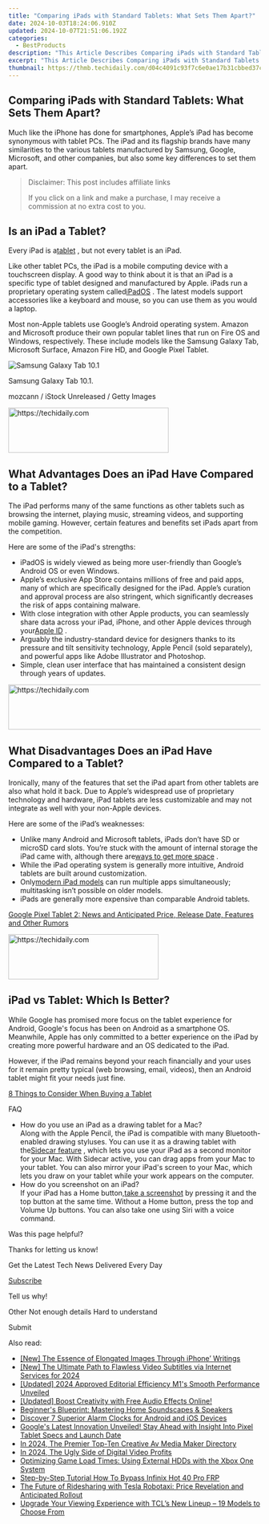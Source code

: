 ```yaml
---
title: "Comparing iPads with Standard Tablets: What Sets Them Apart?"
date: 2024-10-03T18:24:06.910Z
updated: 2024-10-07T21:51:06.192Z
categories:
  - BestProducts
description: "This Article Describes Comparing iPads with Standard Tablets: What Sets Them Apart?"
excerpt: "This Article Describes Comparing iPads with Standard Tablets: What Sets Them Apart?"
thumbnail: https://thmb.techidaily.com/d04c4091c93f7c6e0ae17b31cbbed37cb1d18932b8605027dfc827051ad0a043.jpg
---
```


## Comparing iPads with Standard Tablets: What Sets Them Apart?
 Much like the iPhone has done for smartphones, Apple’s iPad has become synonymous with tablet PCs. The iPad and its flagship brands have many similarities to the various tablets manufactured by Samsung, Google, Microsoft, and other companies, but also some key differences to set them apart.

>  Disclaimer: This post includes affiliate links
>
>  If you click on a link and make a purchase, I may receive a commission at no extra cost to you.
>

## Is an iPad a Tablet?

 Every iPad is a[tablet](https://www.lifewire.com/what-is-a-tablet-4157433) , but not every tablet is an iPad.

 Like other tablet PCs, the iPad is a mobile computing device with a touchscreen display. A good way to think about it is that an iPad is a specific type of tablet designed and manufactured by Apple. iPads run a proprietary operating system called[iPadOS](https://www.lifewire.com/what-is-ipados-4691712) . The latest models support accessories like a keyboard and mouse, so you can use them as you would a laptop.

 Most non-Apple tablets use Google’s Android operating system. Amazon and Microsoft produce their own popular tablet lines that run on Fire OS and Windows, respectively. These include models like the Samsung Galaxy Tab, Microsoft Surface, Amazon Fire HD, and Google Pixel Tablet.  

![Samsung Galaxy Tab 10.1 ](https://www.lifewire.com/thmb/psLwyCAh28w1YLizq6zB5EqHrUA=/1500x0/filters:no_upscale():max_bytes(150000):strip_icc():format(webp)/GettyImages-458621707-ca6b3e5429244ba0a2c373dc046d22be.jpg)

 Samsung Galaxy Tab 10.1.

mozcann / iStock Unreleased / Getty Images

<!-- affiliate ads begin -->
<a href="https://bluettius.sjv.io/c/5597632/2139117/17108" target="_top" id="2139117">
  <img src="//a.impactradius-go.com/display-ad/17108-2139117" border="0" alt="https://techidaily.com" width="320" height="90"/>
</a>
<img height="0" width="0" src="https://bluettius.sjv.io/i/5597632/2139117/17108" style="position:absolute;visibility:hidden;" border="0" />
<!-- affiliate ads end -->

## What Advantages Does an iPad Have Compared to a Tablet?

 The iPad performs many of the same functions as other tablets such as browsing the internet, playing music, streaming videos, and supporting mobile gaming. However, certain features and benefits set iPads apart from the competition.

 Here are some of the iPad's strengths:

* iPadOS is widely viewed as being more user-friendly than Google’s Android OS or even Windows.
* Apple’s exclusive App Store contains millions of free and paid apps, many of which are specifically designed for the iPad. Apple’s curation and approval process are also stringent, which significantly decreases the risk of apps containing malware.
* With close integration with other Apple products, you can seamlessly share data across your iPad, iPhone, and other Apple devices through your[Apple ID](https://www.lifewire.com/what-is-an-apple-id-1994330) .
* Arguably the industry-standard device for designers thanks to its pressure and tilt sensitivity technology, Apple Pencil (sold separately), and powerful apps like Adobe Illustrator and Photoshop.
* Simple, clean user interface that has maintained a consistent design through years of updates.

<!-- affiliate ads begin -->
<a href="https://sentrypc.7eer.net/c/5597632/398455/3022" target="_top" id="398455">
  <img src="//a.impactradius-go.com/display-ad/3022-398455" border="0" alt="https://techidaily.com" width="728" height="90"/>
</a>
<img height="0" width="0" src="https://sentrypc.7eer.net/i/5597632/398455/3022" style="position:absolute;visibility:hidden;" border="0" />
<!-- affiliate ads end -->

## What Disadvantages Does an iPad Have Compared to a Tablet?

 Ironically, many of the features that set the iPad apart from other tablets are also what hold it back. Due to Apple’s widespread use of proprietary technology and hardware, iPad tablets are less customizable and may not integrate as well with your non-Apple devices.

 Here are some of the iPad’s weaknesses:

* Unlike many Android and Microsoft tablets, iPads don’t have SD or microSD card slots. You’re stuck with the amount of internal storage the iPad came with, although there are[ways to get more space](https://www.lifewire.com/expand-storage-on-ipad-1994692) .
* While the iPad operating system is generally more intuitive, Android tablets are built around customization.
* Only[modern iPad models](https://www.lifewire.com/obsolete-ipad-4138570) can run multiple apps simultaneously; multitasking isn’t possible on older models.
* iPads are generally more expensive than comparable Android tablets.

[Google Pixel Tablet 2: News and Anticipated Price, Release Date, Features and Other Rumors](https://www.lifewire.com/google-pixel-tablet-2-8600572)

<!-- affiliate ads begin -->
<a href="https://aligracehair.sjv.io/c/5597632/1959759/19272" target="_top" id="1959759">
  <img src="//a.impactradius-go.com/display-ad/19272-1959759" border="0" alt="https://techidaily.com" width="300" height="90"/>
</a>
<img height="0" width="0" src="https://aligracehair.sjv.io/i/5597632/1959759/19272" style="position:absolute;visibility:hidden;" border="0" />
<!-- affiliate ads end -->

## iPad vs Tablet: Which Is Better?

 While Google has promised more focus on the tablet experience for Android, Google's focus has been on Android as a smartphone OS. Meanwhile, Apple has only committed to a better experience on the iPad by creating more powerful hardware and an OS dedicated to the iPad.

 However, if the iPad remains beyond your reach financially and your uses for it remain pretty typical (web browsing, email, videos), then an Android tablet might fit your needs just fine.

[8 Things to Consider When Buying a Tablet](https://www.lifewire.com/tablet-buyers-guide-832345)

 FAQ

* How do you use an iPad as a drawing tablet for a Mac?  
 Along with the Apple Pencil, the iPad is compatible with many Bluetooth-enabled drawing styluses. You can use it as a drawing tablet with the[Sidecar feature](https://www.lifewire.com/what-is-sidecar-on-mac-5219835) , which lets you use your iPad as a second monitor for your Mac. With Sidecar active, you can drag apps from your Mac to your tablet. You can also mirror your iPad's screen to your Mac, which lets you draw on your tablet while your work appears on the computer.
* How do you screenshot on an iPad?  
 If your iPad has a Home button,[take a screenshot](https://www.lifewire.com/take-a-screenshot-on-ipad-5086912) by pressing it and the top button at the same time. Without a Home button, press the top and Volume Up buttons. You can also take one using Siri with a voice command.

Was this page helpful?

Thanks for letting us know!

 Get the Latest Tech News Delivered Every Day

[Subscribe](https://www.lifewire.com/#)

Tell us why!

 Other  Not enough details  Hard to understand

 Submit

<ins class="adsbygoogle"
     style="display:block"
     data-ad-format="autorelaxed"
     data-ad-client="ca-pub-7571918770474297"
     data-ad-slot="1223367746"></ins>

<ins class="adsbygoogle"
     style="display:block"
     data-ad-client="ca-pub-7571918770474297"
     data-ad-slot="8358498916"
     data-ad-format="auto"
     data-full-width-responsive="true"></ins>

<span class="atpl-alsoreadstyle">Also read:</span>
<div><ul>
<li><a href="https://fox-access.techidaily.com/new-the-essence-of-elongated-images-through-iphone-writings/"><u>[New] The Essence of Elongated Images Through iPhone’ Writings</u></a></li>
<li><a href="https://fox-helps.techidaily.com/new-the-ultimate-path-to-flawless-video-subtitles-via-internet-services-for-2024/"><u>[New] The Ultimate Path to Flawless Video Subtitles via Internet Services for 2024</u></a></li>
<li><a href="https://vp-tips.techidaily.com/updated-2024-approved-editorial-efficiency-m1s-smooth-performance-unveiled/"><u>[Updated] 2024 Approved Editorial Efficiency M1's Smooth Performance Unveiled</u></a></li>
<li><a href="https://facebook-video-footage.techidaily.com/updated-boost-creativity-with-free-audio-effects-online/"><u>[Updated] Boost Creativity with Free Audio Effects Online!</u></a></li>
<li><a href="https://technical-tips.techidaily.com/beginners-blueprint-mastering-home-soundscapes-and-speakers/"><u>Beginner's Blueprint: Mastering Home Soundscapes & Speakers</u></a></li>
<li><a href="https://technical-tips.techidaily.com/discover-7-superior-alarm-clocks-for-android-and-ios-devices/"><u>Discover 7 Superior Alarm Clocks for Android and iOS Devices</u></a></li>
<li><a href="https://technical-tips.techidaily.com/googles-latest-innovation-unveiled-stay-ahead-with-insight-into-pixel-tablet-specs-and-launch-date/"><u>Google's Latest Innovation Unveiled! Stay Ahead with Insight Into Pixel Tablet Specs and Launch Date</u></a></li>
<li><a href="https://fox-info.techidaily.com/in-2024-the-premier-top-ten-creative-av-media-maker-directory/"><u>In 2024, The Premier Top-Ten Creative Av Media Maker Directory</u></a></li>
<li><a href="https://youtube-stream.techidaily.com/in-2024-the-ugly-side-of-digital-video-profits/"><u>In 2024, The Ugly Side of Digital Video Profits</u></a></li>
<li><a href="https://technical-tips.techidaily.com/optimizing-game-load-times-using-external-hdds-with-the-xbox-one-system/"><u>Optimizing Game Load Times: Using External HDDs with the Xbox One System</u></a></li>
<li><a href="https://bypass-frp.techidaily.com/step-by-step-tutorial-how-to-bypass-infinix-hot-40-pro-frp-by-drfone-android/"><u>Step-by-Step Tutorial How To Bypass Infinix Hot 40 Pro FRP</u></a></li>
<li><a href="https://technical-tips.techidaily.com/the-future-of-ridesharing-with-tesla-robotaxi-price-revelation-and-anticipated-rollout/"><u>The Future of Ridesharing with Tesla Robotaxi: Price Revelation and Anticipated Rollout</u></a></li>
<li><a href="https://technical-tips.techidaily.com/upgrade-your-viewing-experience-with-tcls-new-lineup-19-models-to-choose-from/"><u>Upgrade Your Viewing Experience with TCL’s New Lineup – 19 Models to Choose From</u></a></li>
</ul></div>

